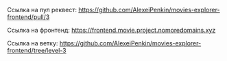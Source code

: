 Ссылка на пул реквест:
https://github.com/AlexeiPenkin/movies-explorer-frontend/pull/3

Ссылка на фронтенд:
https://frontend.movie.project.nomoredomains.xyz

Ссылка на ветку:
https://github.com/AlexeiPenkin/movies-explorer-frontend/tree/level-3